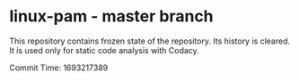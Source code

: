 # linux-pam - master branch

This repository contains frozen state of the repository.
Its history is cleared. It is used only for static code
analysis with Codacy.

Commit Time: 1693217389